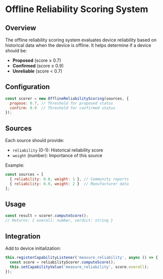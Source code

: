 # Offline Reliability Scoring System

## Overview
The offline reliability scoring system evaluates device reliability based on historical data when the device is offline. It helps determine if a device should be:
- **Proposed** (score ≥ 0.7)
- **Confirmed** (score ≥ 0.9)
- **Unreliable** (score < 0.7)

## Configuration
```javascript
const scorer = new OfflineReliabilityScoring(sources, {
  propose: 0.7, // Threshold for proposed status
  confirm: 0.9  // Threshold for confirmed status
});
```

## Sources
Each source should provide:
- `reliability` (0-1): Historical reliability score
- `weight` (number): Importance of this source

Example:
```javascript
const sources = [
  { reliability: 0.8, weight: 1 }, // Community reports
  { reliability: 0.9, weight: 2 }  // Manufacturer data
];
```

## Usage
```javascript
const result = scorer.computeScore();
// Returns: { overall: number, verdict: string }
```

## Integration
Add to device initialization:
```javascript
this.registerCapabilityListener('measure_reliability', async () => {
  const score = reliabilityScorer.computeScore();
  this.setCapabilityValue('measure_reliability', score.overall);
});
```

